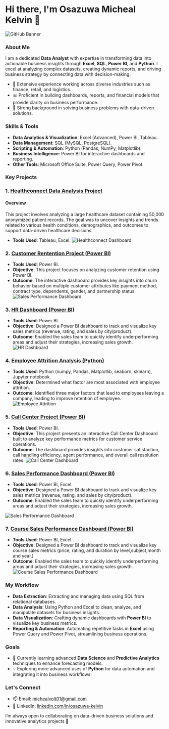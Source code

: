 # Hi there, I'm Osazuwa Micheal Kelvin 👋

![GitHub Banner](./da-banner.jpg)

### About Me
I am a dedicated **Data Analyst** with expertise in transforming data into actionable business insights through **Excel**, **SQL**, **Power BI**, and **Python**. I excel at analyzing complex datasets, creating dynamic reports, and driving business strategy by connecting data with decision-making.

- 💼 Extensive experience working across diverse industries such as finance, retail, and logistics.
- 📊 Proficient in building dashboards, reports, and financial models that provide clarity on business performance.
- 🚀 Strong background in solving business problems with data-driven solutions.

### Skills & Tools
- **Data Analytics & Visualization**: Excel (Advanced), Power BI, Tableau.
- **Data Management**: SQL (MySQL, PostgreSQL).
- **Scripting & Automation**: Python (Pandas, NumPy, Matplotlib).
- **Business Intelligence**: Power BI for interactive dashboards and reporting.
- **Other Tools**: Microsoft Office Suite, Power Query, Power Pivot.

### Key Projects

### 1. [Healthconnect Data Analysis Project](https://github.com/Osazuwa-Micheal/healthconnect-analysis)

#### Overview  
This project involves analyzing a large healthcare dataset containing 50,000 anonymized patient records. The goal was to uncover insights and trends related to various health conditions, demographics, and outcomes to support data-driven healthcare decisions. 
- **Tools Used**: Tableau, Excel.
![Healthconnect Dashboard](./healthconnect-dashboard.png)

### 2. [Customer Rentention Project (Power BI)](https://github.com/Osazuwa-Micheal/Customer_Rentention_Project)
- **Tools Used**: Power BI.
- **Objective**: This project focuses on analyzing customer retention using Power BI. 
- **Outcome**: The interactive dashboard provides key insights into churn behavior based on multiple customer attributes like payment method, contract type, dependents, gender, and partnership status
![Sales Performance Dashboard](./second_dash_board.jpg)

### 3. [HR Dashboard (Power BI)](https://github.com/Osazuwa-Micheal/HR_Analysis)
- **Tools Used**: Power BI.
- **Objective**: Designed a Power BI dashboard to track and visualize key sales metrics (revenue, rating, and sales by city/product).
- **Outcome**: Enabled the sales team to quickly identify underperforming areas and adjust their strategies, increasing sales growth.
![HR Dashboard](./second_dash_board.jpg)

### 4. [Employee Attrition Analysis (Python)](https://github.com/Osazuwa-Micheal/employee-attrition)
- **Tools Used**: Python (numpy, Pandas, Matplotlib, seaborn, sklearn), Jupyter notebook.
- **Objective**: Determined what factor are most associated with employee attrition.
- **Outcome**: Identified three major factors  that lead to employees leaving a company, leading to improve retention of employee.
![Employee Attrition](./Employee-Attrition.jpg)

### 5. [Call Center Project (Power BI)](https://github.com/Osazuwa-Micheal/Call_Center_Project)
- **Tools Used**: Power BI.
- **Objective**: This project presents an interactive Call Center Dashboard built to analyze key performance metrics for customer service operations.
- **Outcome**:  The dashboard provides insights into customer satisfaction, call handling efficiency, agent performance, and overall call resolution rates.
![Call Center Dashboard](./call_center_dashboard.jpg)

### 6. [Sales Performance Dashboard (Power BI)](https://github.com/Osazuwa-Micheal/sales-project)
- **Tools Used**: Power BI, Excel.
- **Objective**: Designed a Power BI dashboard to track and visualize key sales metrics (revenue, rating, and sales by city/product).
- **Outcome**: Enabled the sales team to quickly identify underperforming areas and adjust their strategies, increasing sales growth.

![Sales Performance Dashboard](./second_dash_board.jpg)

### 7. [Course Sales Performance Dashboard (Power BI)](https://github.com/yourusername/financial-forecasting-model)
- **Tools Used**: Power BI, Excel.
- **Objective**: Designed a Power BI dashboard to track and visualize key course sales metrics (price, rating, and duration by level,subject,month and year.)
- **Outcome**: Enabled the sales team to quickly identify underperforming areas and adjust their strategies, increasing sales growth.
![Course Sales Performance Dashboard](./first_dash_board.jpg)

### My Workflow
- **Data Extraction**: Extracting and managing data using SQL from relational databases.
- **Data Analysis**: Using Python and Excel to clean, analyze, and manipulate datasets for business insights.
- **Data Visualization**: Crafting dynamic dashboards with **Power BI** to visualize key business metrics.
- **Reporting & Automation**: Automating repetitive tasks in **Excel** using Power Query and Power Pivot, streamlining business operations.

### Goals
- 🌱 Currently learning advanced **Data Science** and **Predictive Analytics** techniques to enhance forecasting models.
- 💡 Exploring more advanced uses of **Python** for data automation and integrating it into business workflows.

### Let's Connect
- 📫 Email: michealvolt01@gmail.com
- 💼 LinkedIn: [linkedin.com/in/osazuwa-kelvin](https://www.linkedin.com/in/micheal-osazuwa-kelvin14471230b)

I’m always open to collaborating on data-driven business solutions and innovative analytics projects 🚀

